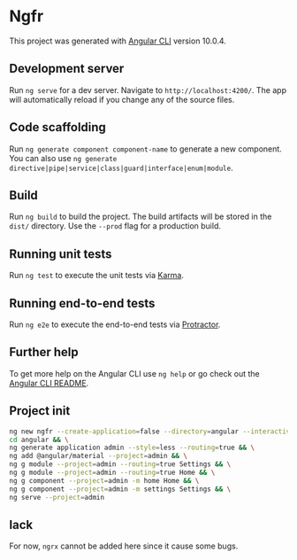 # Ngfr

This project was generated with [Angular CLI](https://github.com/angular/angular-cli) version 10.0.4.

## Development server

Run `ng serve` for a dev server. Navigate to `http://localhost:4200/`. The app will automatically reload if you change any of the source files.

## Code scaffolding

Run `ng generate component component-name` to generate a new component. You can also use `ng generate directive|pipe|service|class|guard|interface|enum|module`.

## Build

Run `ng build` to build the project. The build artifacts will be stored in the `dist/` directory. Use the `--prod` flag for a production build.

## Running unit tests

Run `ng test` to execute the unit tests via [Karma](https://karma-runner.github.io).

## Running end-to-end tests

Run `ng e2e` to execute the end-to-end tests via [Protractor](http://www.protractortest.org/).

## Further help

To get more help on the Angular CLI use `ng help` or go check out the [Angular CLI README](https://github.com/angular/angular-cli/blob/master/README.md).

## Project init

```bash
ng new ngfr --create-application=false --directory=angular --interactive=false && \
cd angular && \
ng generate application admin --style=less --routing=true && \
ng add @angular/material --project=admin && \
ng g module --project=admin --routing=true Settings && \
ng g module --project=admin --routing=true Home && \
ng g component --project=admin -m home Home && \
ng g component --project=admin -m settings Settings && \
ng serve --project=admin 
```

## lack
For now, `ngrx` cannot be added here since it cause some bugs.
